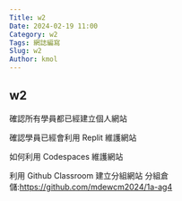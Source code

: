 ```yaml
---
Title: w2
Date: 2024-02-19 11:00
Category: w2
Tags: 網誌編寫
Slug: w2
Author: kmol
---
```


## w2
確認所有學員都已經建立個人網站

確認學員已經會利用 Replit 維護網站

如何利用 Codespaces 維護網站

利用 Github Classroom 建立分組網站
分組倉儲:https://github.com/mdewcm2024/1a-ag4